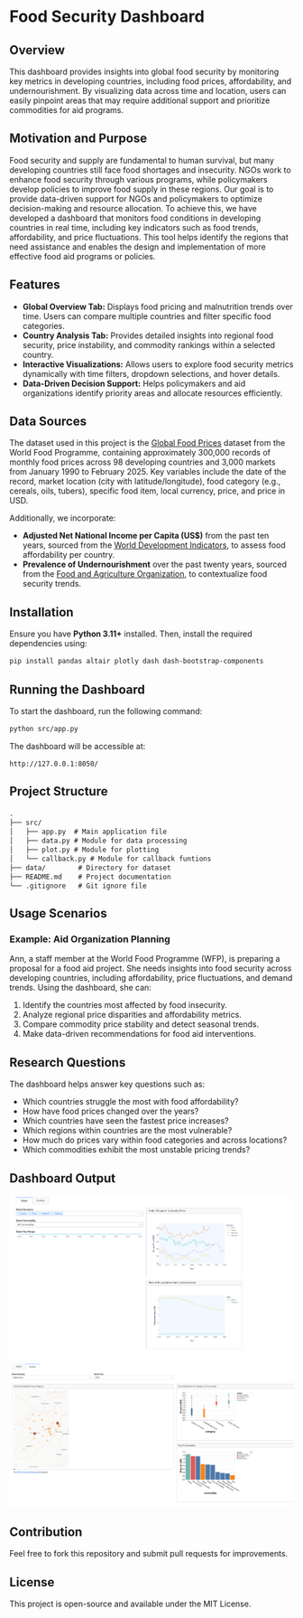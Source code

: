 # Food Security Dashboard

## Overview
This dashboard provides insights into global food security by monitoring key metrics in developing countries, including food prices, affordability, and undernourishment. By visualizing data across time and location, users can easily pinpoint areas that may require additional support and prioritize commodities for aid programs.

## Motivation and Purpose
Food security and supply are fundamental to human survival, but many developing countries still face food shortages and insecurity. NGOs work to enhance food security through various programs, while policymakers develop policies to improve food supply in these regions. Our goal is to provide data-driven support for NGOs and policymakers to optimize decision-making and resource allocation. To achieve this, we have developed a dashboard that monitors food conditions in developing countries in real time, including key indicators such as food trends, affordability, and price fluctuations. This tool helps identify the regions that need assistance and enables the design and implementation of more effective food aid programs or policies.

## Features
- **Global Overview Tab:** Displays food pricing and malnutrition trends over time. Users can compare multiple countries and filter specific food categories.
- **Country Analysis Tab:** Provides detailed insights into regional food security, price instability, and commodity rankings within a selected country.
- **Interactive Visualizations:** Allows users to explore food security metrics dynamically with time filters, dropdown selections, and hover details.
- **Data-Driven Decision Support:** Helps policymakers and aid organizations identify priority areas and allocate resources efficiently.

## Data Sources
The dataset used in this project is the [Global Food Prices](https://data.humdata.org/dataset/global-wfp-food-prices) dataset from the World Food Programme, containing approximately 300,000 records of monthly food prices across 98 developing countries and 3,000 markets from January 1990 to February 2025. Key variables include the date of the record, market location (city with latitude/longitude), food category (e.g., cereals, oils, tubers), specific food item, local currency, price, and price in USD.

Additionally, we incorporate:
- **Adjusted Net National Income per Capita (US$)** from the past ten years, sourced from the [World Development Indicators](https://databank.worldbank.org/source/world-development-indicators), to assess food affordability per country.
- **Prevalence of Undernourishment** over the past twenty years, sourced from the [Food and Agriculture Organization](https://www.fao.org/faostat/en/#data/FS), to contextualize food security trends.

## Installation
Ensure you have **Python 3.11+** installed. Then, install the required dependencies using:

```bash
pip install pandas altair plotly dash dash-bootstrap-components
```

## Running the Dashboard
To start the dashboard, run the following command:

```bash
python src/app.py
```

The dashboard will be accessible at:

```
http://127.0.0.1:8050/
```

## Project Structure
```
.
├── src/
│   ├── app.py  # Main application file
│   ├── data.py # Module for data processing
│   ├── plot.py # Module for plotting
│   └── callback.py # Module for callback funtions
├── data/        # Directory for dataset
├── README.md    # Project documentation
└── .gitignore   # Git ignore file
```

## Usage Scenarios
### Example: Aid Organization Planning
Ann, a staff member at the World Food Programme (WFP), is preparing a proposal for a food aid project. She needs insights into food security across developing countries, including affordability, price fluctuations, and demand trends. Using the dashboard, she can:
1. Identify the countries most affected by food insecurity.
2. Analyze regional price disparities and affordability metrics.
3. Compare commodity price stability and detect seasonal trends.
4. Make data-driven recommendations for food aid interventions.

## Research Questions
The dashboard helps answer key questions such as:
- Which countries struggle the most with food affordability?
- How have food prices changed over the years?
- Which countries have seen the fastest price increases?
- Which regions within countries are the most vulnerable?
- How much do prices vary within food categories and across locations?
- Which commodities exhibit the most unstable pricing trends?

## Dashboard Output
![Global Dashboard](./global.png "App - Global")
![Country Dashboard](./country.png "App - Country")

## Contribution
Feel free to fork this repository and submit pull requests for improvements.

## License
This project is open-source and available under the MIT License.


